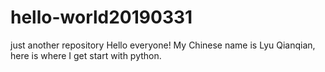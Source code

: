 # hello-world20190331
just another repository
Hello everyone!
My Chinese name is Lyu Qianqian, here is where I get start with python.
